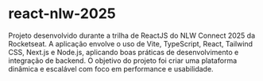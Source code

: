 # react-nlw-2025
Projeto desenvolvido durante a trilha de ReactJS do NLW Connect 2025 da Rocketseat. A aplicação envolve o uso de Vite, TypeScript, React, Tailwind CSS, Next.js e Node.js, aplicando boas práticas de desenvolvimento e integração de backend. O objetivo do projeto foi criar uma plataforma dinâmica e escalável com foco em performance e usabilidade.
